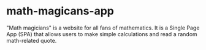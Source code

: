 # math-magicans-app
"Math magicians" is a website for all fans of mathematics. It is a Single Page App (SPA) that allows users to make simple calculations and read a random math-related quote.
